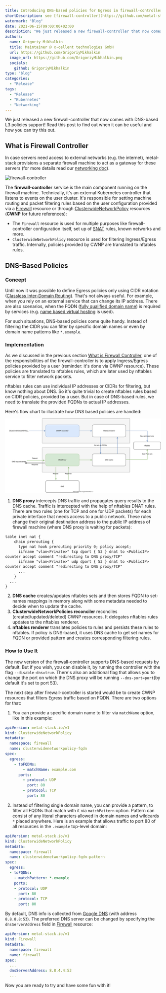```yaml
---
title: Introducing DNS-based policies for Egress in firewall-controller
shortDescription: see [firewall-controller](https://github.com/metal-stack/firewall-controller)
watermark: "Blog"
date: 2021-06-15T09:00:00+02:00
description: "We just released a new firewall-controller that now comes with DNS-based L3 policies support! Read this post to find out when it can be useful and how you can try this out."
authors:
  name: Grigoriy Mikhalkin
  title: Maintainer @ x-cellent technologies GmbH
  url: https://github.com/GrigoriyMikhalkin
  image_url: https://github.com/GrigoriyMikhalkin.png
  socials:
    github: GrigoriyMikhalkin
type: "blog"
categories:
  - "Release"
tags:
  - "Release"
  - "Kubernetes"
  - "Networking"
---
```


We just released a new firewall-controller that now comes with DNS-based L3 policies support! Read this post to find out when it can be useful and how you can try this out.

<!-- truncate -->

## What is Firewall Controller

In case servers need access to external networks (e.g. the internet), metal-stack provisions a separate firewall machine to act as a gateway for these servers (for more details read our [networking doc](https://docs.metal-stack.io/stable/overview/networking/)).

![firewall-controller](https://docs.metal-stack.io/stable/external/firewall-controller/architecture.svg)

The **firewall-controller** service is the main component running on the firewall machine. Technically, it's an external Kubernetes controller that listens to events on the user cluster. It's responsible for setting machine routing and packet filtering rules based on the user configuration provided via a [Firewall](https://github.com/metal-stack/firewall-controller/blob/master/api/v1/firewall_types.go#L37) resource or through [ClusterwideNetworkPolicy](https://github.com/metal-stack/firewall-controller/blob/master/api/v1/clusterwidenetworkpolicy_types.go#L34) resources (**CWNP** for future references):

- The `Firewall` resource is used for multiple purposes like firewall-controller configuration itself, set up of [SNAT](https://en.wikipedia.org/wiki/Network_address_translation#SNAT) rules, known networks and more.
- `ClusterwideNetworkPolicy` resource is used for filtering Ingress/Egress traffic. Internally, policies provided by CWNP are translated to nftables rules.

## DNS-Based Policies

### Concept

Until now it was possible to define Egress policies only using CIDR notation ([Classless Inter-Domain Routing](https://en.wikipedia.org/wiki/Classless_Inter-Domain_Routing)). That's not always useful. For example, when you rely on an external service that can change its IP address. There are also scenarios, when the FQDN ([fully qualified domain name](https://en.wikipedia.org/wiki/Fully_qualified_domain_name)) is required by services (e.g. [name based virtual hosting](https://en.wikipedia.org/wiki/Shared_web_hosting_service) is used).

For such situations, DNS-based policies come quite handy. Instead of filtering the CIDR you can filter by specific domain names or even by domain name patterns like `*.example`.

### Implementation

As we discussed in the previous section [What is Firewall Controller](./#what-is-firewall-controller), one of the responsibilities of the firewall-controller is to apply Ingress/Egress policies provided by a user (reminder: it's done via CWNP resource). These policies are translated to nftables rules, which are later used by nftables service to filter network packets.

nftables rules can use individual IP addresses or CIDRs for filtering, but know nothing about DNS. So it's quite trivial to create nftables rules based on CIDR policies, provided by a user. But in case of DNS-based rules, we need to translate the provided FQDNs to actual IP addresses.

Here's flow chart to illustrate how DNS based policies are handled:

![DNS](./fc_dns_flow.drawio.svg)

1. **DNS proxy** intercepts DNS traffic and propagates query results to the DNS cache. Traffic is intercepted with the help of nftables DNAT rules. There are two rules (one for TCP and one for UDP packets) for each private interface that needs access to a public network. These rules change their original destination address to the public IP address of firewall machine (where DNS proxy is waiting for packets):

```plain
table inet nat {
    chain prerouting {
      type nat hook prerouting priority 0; policy accept;
      iifname "vlan<Private>" tcp dport { 53 } dnat to <PublicIP> counter accept comment "redirecting to DNS proxy/TCP"
      iifname "vlan<Private>" udp dport { 53 } dnat to <PublicIP> counter accept comment "redirecting to DNS proxy/TCP"
      ...
    }
  ...
}
```

2. **DNS cache** creates/updates nftables sets and then stores FQDN to set-names mappings in memory along with some metadata needed to decide when to update the cache.
3. **ClusterwideNetworkPolicies reconciler** reconciles (created/updated/deleted) CWNP resources. It delegates nftables rules updates to the nftables renderer.
4. **nftables renderer** translates policies to rules and persists these rules to nftables. If policy is DNS-based, it uses DNS cache to get set names for FQDN or provided pattern and creates corresponding filtering rules.

### How to Use It

The new version of the firewall-controller supports DNS-based requests by default. But if you wish, you can disable it, by running the controller with the flag `--disable-dns=true`. There's also an additional flag that allows you to change the port on which the DNS proxy will be running `--dns-port=port`(by default it's set to port 53).

The next step after firewall-controller is started would be to create CWNP resources that filters Egress traffic based on FQDN. There are two options for that:

1. You can provide a specific domain name to filter via `matchName` option, like in this example:

```yaml
apiVersion: metal-stack.io/v1
kind: ClusterwideNetworkPolicy
metadata:
  namespace: firewall
  name: clusterwidenetworkpolicy-fqdn
spec:
  egress:
    - toFQDNs:
        - matchName: example.com
      ports:
        - protocol: UDP
          port: 80
        - protocol: TCP
          port: 80
```

2. Instead of filtering single domain name, you can provide a pattern, to filter all FQDNs that match with it via `matchPattern` option. Pattern can consist of any literal characters allowed in domain names and wildcards `*` placed anywhere. Here is an example that allows traffic to port 80 of all resources in the `.example` top-level domain:

```yaml
apiVersion: metal-stack.io/v1
kind: ClusterwideNetworkPolicy
metadata:
  namespace: firewall
  name: clusterwidenetworkpolicy-fqdn-pattern
spec:
  egress:
  - toFQDNs:
    - matchPattern: *.example
    ports:
    - protocol: UDP
      port: 80
    - protocol: TCP
      port: 80
```

By default, DNS info is collected from [Google DNS](https://en.wikipedia.org/wiki/Google_Public_DNS) (with address `8.8.8.8:53`). The preferred DNS server can be changed by specifying the `dnsServerAddress` field in [Firewall](https://github.com/metal-stack/firewall-controller/blob/master/api/v1/firewall_types.go#L37) resource:

```yaml
apiVersion: metal-stack.io/v1
kind: Firewall
metadata:
  namespace: firewall
  name: firewall
spec:
  ...
  dnsServerAddress: 8.8.4.4:53
  ...
```

Now you are ready to try and have some fun with it!
